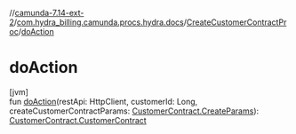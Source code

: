 //[camunda-7.14-ext-2](../../../index.md)/[com.hydra_billing.camunda.procs.hydra.docs](../index.md)/[CreateCustomerContractProc](index.md)/[doAction](do-action.md)

# doAction

[jvm]\
fun [doAction](do-action.md)(restApi: HttpClient, customerId: Long, createCustomerContractParams: [CustomerContract.CreateParams](../../com.hydra_billing.camunda.api.hydra.rest.v2.subjects.customers/-customer-contract/-create-params/index.md)): [CustomerContract.CustomerContract](../../com.hydra_billing.camunda.api.hydra.rest.v2.subjects.customers/-customer-contract/-customer-contract/index.md)
